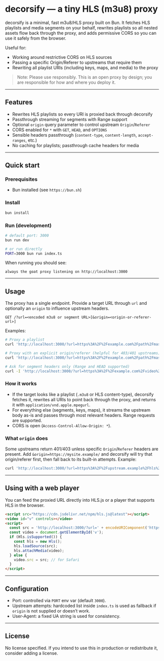 # decorsify — a tiny HLS (m3u8) proxy

decorsify is a minimal, fast m3u8/HLS proxy built on Bun. It fetches HLS playlists and media segments on your behalf, rewrites playlists so all nested assets flow back through the proxy, and adds permissive CORS so you can use it safely from the browser.

Useful for:
- Working around restrictive CORS on HLS sources
- Passing a specific Origin/Referer to upstreams that require them
- Rewriting all playlist URIs (including keys, maps, and media) to the proxy

> Note: Please use responsibly. This is an open proxy by design; you are responsible for how and where you deploy it.

---

## Features

- Rewrites HLS playlists so every URI is proxied back through decorsify
- Passthrough streaming for segments with Range support
- Optional `origin` query parameter to control upstream `Origin`/`Referer`
- CORS enabled for `*` with `GET`, `HEAD`, and `OPTIONS`
- Sensible headers passthrough (`content-type`, `content-length`, `accept-ranges`, etc.)
- No caching for playlists; passthrough cache headers for media

---

## Quick start

### Prerequisites
- Bun installed (see `https://bun.sh`)

### Install
```bash
bun install
```

### Run (development)
```bash
# default port: 3000
bun run dev

# or run directly
PORT=3000 bun run index.ts
```

When running you should see:
```
always the goat proxy listening on http://localhost:3000
```

---

## Usage

The proxy has a single endpoint. Provide a target URL through `url` and optionally an `origin` to influence upstream headers.

```
GET /?url=<encoded m3u8 or segment URL>[&origin=<origin-or-referer-url>]
```

Examples:

```bash
# Proxy a playlist
curl 'http://localhost:3000/?url=https%3A%2F%2Fexample.com%2Fpath%2Fmaster.m3u8'

# Proxy with an explicit origin/referer (helpful for 403/401 upstreams)
curl 'http://localhost:3000/?url=https%3A%2F%2Fexample.com%2Fpath%2Fmaster.m3u8&origin=https%3A%2F%2Fsite.example%2F'

# Ask for segment headers only (Range and HEAD supported)
curl -I 'http://localhost:3000/?url=https%3A%2F%2Fexample.com%2Fvideo%2Fseg-001.ts'
```

### How it works
- If the target looks like a playlist (`.m3u8` or HLS content-type), decorsify fetches it, rewrites all URIs to point back through the proxy, and returns it with `application/vnd.apple.mpegurl`.
- For everything else (segments, keys, maps), it streams the upstream body as-is and passes through most relevant headers. Range requests are supported.
- CORS is open (`Access-Control-Allow-Origin: *`).

### What `origin` does
Some upstreams return 401/403 unless specific `Origin`/`Referer` headers are present. Add `&origin=https://mysite.example/` and decorsify will try that origin/referer first, then fall back to its built-in attempts. Example:

```bash
curl 'http://localhost:3000/?url=https%3A%2F%2Fupstream.example%2Fhls%2Fmaster.m3u8&origin=https%3A%2F%2Fmysite.example%2F'
```

---

## Using with a web player

You can feed the proxied URL directly into HLS.js or a player that supports HLS in the browser.

```html
<script src="https://cdn.jsdelivr.net/npm/hls.js@latest"></script>
<video id="v" controls></video>
<script>
  const src = 'http://localhost:3000/?url=' + encodeURIComponent('https://example.com/hls/master.m3u8') + '&origin=' + encodeURIComponent('https://mysite.example/');
  const video = document.getElementById('v');
  if (Hls.isSupported()) {
    const hls = new Hls();
    hls.loadSource(src);
    hls.attachMedia(video);
  } else {
    video.src = src; // for Safari
  }
</script>
```

---

## Configuration

- Port: controlled via `PORT` env var (default `3000`).
- Upstream attempts: hardcoded list inside `index.ts` is used as fallback if `origin` is not supplied or doesn’t work.
- User-Agent: a fixed UA string is used for consistency.

---

## License

No license specified. If you intend to use this in production or redistribute it, consider adding a license.